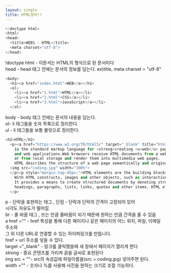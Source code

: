 ```yaml
---
layout: single
title: HTML정리!!
---
```

```python
<!doctype html>
<html>
<head>
  <title>WEB1 - HTML</title>
  <meta charset="utf-8">
</head>
```

!doctype html - 이문서는 HTML의 형식으로 된 문서이다 <br>
head - head 태그 안에는 문서의 정보를 담는다. ex)title, meta charset = "utf-8"<br>


```python
<body>
  <h1><a href="index.html">WEB</a></h1>
  <ol> 
    <li><a href="1.html">HTML</a></li>
    <li><a href="2.html">CSS</a></li>
    <li><a href="3.html">JavaScript</a></li>
  </ol>
```

body - body 태그 안에는 문서의 내용을 담는다. <br>
ol- li 태그들을 숫자 목록으로 정리한다.<br>
ul - li 태그들을 보통 불릿으로 정리한다. <br>


```python
<h2>HTML</h2>
  <p><a href="https://www.w3.org/TR/html5/" target="_blank" title="html5 speicification">Hypertext Markup Language (HTML)</a> 
    is the standard markup language for <strong>creating <u>web</u> pages</strong> 
    and web applications.Web browsers receive HTML documents from a web server 
    or from local storage and render them into multimedia web pages. 
    HTML describes the structure of a web page semantically and originally included cues for the appearance of the document.
  <img src="coding.jpg" width="100%">
  </p><p style="margin-top:45px;">HTML elements are the building blocks of HTML pages. 
    With HTML constructs, images and other objects, such as interactive forms, may be embedded into the rendered page. 
    It provides a means to create structured documents by denoting structural semantics for text such as 
    headings, paragraphs, lists, links, quotes and other items. HTML elements are delineated by tags, written using angle brackets.
  </p>
```

p - 단락을 표현하는 태그 , 단점 - 단락과 단락의 간격이 고정되어 있어<br> 시각도 자유도가 떨어짐 <br>
br - 줄 바꿈 태그 , 쓰는 만큼 줄바꿈이 되기 때문에 원하는 만큼 간격을 줄 수 있음 <br>
a href ="" - href 특성을 통해 다른 페이지나 같은 페이지의 어느 위치, 파일, 이메일 주소와<br>
              그 외 다른 URL로 연결할 수 있는 하이퍼링크를 만듭니다.<br>
href = url 주소를 넣을 수 있다. <br>
target ="_blank" - 링크를 클릭했을때 새 창에서 페이지가 열리게 한다 <br>
strong - 중요 콘텐츠를 가리켜 굵을 글씨로 표현된다 <br>
img src = ""- src의 속성값에 파일이름을(src = coding.jpg) 넣어주면 된다.<br>
width ="" - 숫자나 %를 사용해 사진을 원하는 크기로 조절 가능하다. <br>
